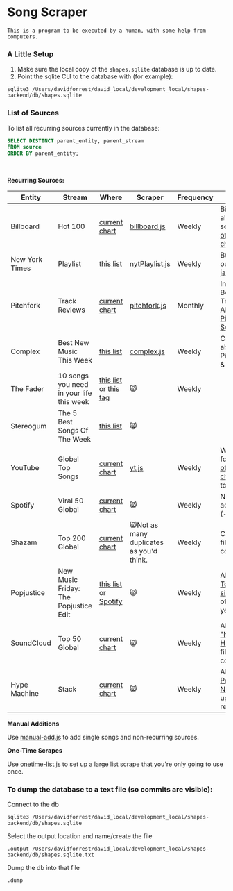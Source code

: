 # Song Scraper

`This is a program to be executed by a human, with some help from computers.`

### A Little Setup

1. Make sure the local copy of the `shapes.sqlite` database is up to date.
1. Point the sqlite CLI to the database with (for example):

```
sqlite3 /Users/davidforrest/david_local/development_local/shapes-backend/db/shapes.sqlite
```

### List of Sources

To list all recurring sources currently in the database:

```sql
SELECT DISTINCT parent_entity, parent_stream
FROM source
ORDER BY parent_entity;
```

<br>

**Recurring Sources:**

| Entity         | Stream                                   | Where                                                                                                                                                               | Scraper                                                                                   | Frequency | Notes                                                                                                                                       |
| -------------- | ---------------------------------------- | ------------------------------------------------------------------------------------------------------------------------------------------------------------------- | ----------------------------------------------------------------------------------------- | --------- | ------------------------------------------------------------------------------------------------------------------------------------------- |
| Billboard      | Hot 100                                  | [current chart](https://www.billboard.com/charts/hot-100)                                                                                                           | [billboard.js](https://github.com/davidforrest/Song-Scraper/blob/master/billboard.js)     | Weekly    | Billboard also has several [other charts](https://www.billboard.com/charts#id-chart-category-overallpopularity)                             |
| New York Times | Playlist                                 | [this list](https://www.nytimes.com/column/playlist)                                                                                                                | [nytPlaylist.js](https://github.com/davidforrest/Song-Scraper/blob/master/nytPlaylist.js) | Weekly    | But weed out [the jazz](https://github.com/davidforrest/devJournal/blob/main/2020-05-12-1-new-music-tuesday.md#the-new-york-times-playlist) |
| Pitchfork      | Track Reviews                            | [current chart](https://pitchfork.com/reviews/tracks/)                                                                                                              | [pitchfork.js](https://github.com/davidforrest/Song-Scraper/blob/master/pitchfork.js)     | Monthly   | Includes Best New Tracks. Also see [Pitchfork Selects](https://pitchfork.com/search/?query=Pitchfork%20Selects)                             |
| Complex        | Best New Music This Week                 | [this list](https://www.complex.com/music/cat/lists)                                                                                                                | [complex.js](https://github.com/davidforrest/Song-Scraper/blob/master/complex.js)         | Weekly    | Complex absorbed Pigeons & Planes                                                                                                           |
| The Fader      | 10 songs you need in your life this week | [this list](https://www.thefader.com/search?query=10+songs+you+need+in+your+life+this+week) or [this tag](https://www.thefader.com/tag/songs-you-need-in-your-life) | 😸                                                                                        | Weekly    |                                                                                                                                             |
| Stereogum      | The 5 Best Songs Of The Week             | [this list](https://www.stereogum.com/category/franchises/the-5-best-songs-of-the-week/)                                                                            | 😸                                                                                        |           |
| YouTube        | Global Top Songs                         | [current chart](https://charts.youtube.com/charts/TopSongs/global)                                                                                                  | [yt.js](https://github.com/davidforrest/Song-Scraper/blob/master/yt.js)                   | Weekly    | Works for YT's [other charts](https://charts.youtube.com/) too                                                                              |
| Spotify        | Viral 50 Global                          | [current chart](https://spotifycharts.com/viral/global/weekly)                                                                                                      | 😸                                                                                        | Weekly    | New additions (`-`)                                                                                                                         |
| Shazam         | Top 200 Global                           | [current chart](https://www.shazam.com/charts/top-200/world)                                                                                                        | 😸Not as many duplicates as you'd think.                                                  | Weekly    | Can also filter by country                                                                                                                  |
| Popjustice     | New Music Friday: The Popjustice Edit    | [this list](https://www.popjustice.com/?s=New+Music) or [Spotify](https://open.spotify.com/playlist/5s7cNVeGfehrRfCatNN43P)                                         | 😸                                                                                        | Weekly    | Also see [Top 45 singles](https://www.popjustice.com/?s=Top+45+singles) of the year                                                         |
| SoundCloud     | Top 50 Global                            | [current chart](https://soundcloud.com/charts/top?genre=all-music&country=all-countries)                                                                            | 😸                                                                                        | Weekly    | Also ["New & Hot"](https://soundcloud.com/charts/new?genre=all-music&country=all-countries) and filter by country                           |
| Hype Machine   | Stack                                    | [current chart](https://hypem.com/stack)                                                                                                                            | 😸                                                                                        | Weekly    | Also [Popular Now](https://hypem.com/popular) updated realtime                                                                              |

**Manual Additions**

Use [manual-add.js](https://github.com/davidforrest/Song-Scraper/blob/master/manual-add.js) to add single songs and non-recurring sources.

**One-Time Scrapes**

Use [onetime-list.js](https://github.com/davidforrest/Song-Scraper/blob/master/onetime-list.js) to set up a large list scrape that you're only going to use once.

### To dump the database to a text file (so commits are visible):

Connect to the db

```
sqlite3 /Users/davidforrest/david_local/development_local/shapes-backend/db/shapes.sqlite
```

Select the output location and name/create the file

```
.output /Users/davidforrest/david_local/development_local/shapes-backend/db/shapes.sqlite.txt
```

Dump the db into that file

```
.dump
```
